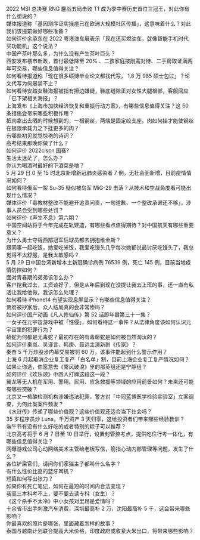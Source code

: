 2022 MSI 总决赛 RNG 鏖战五局击败 T1 成为季中赛历史首位三冠王，对此你有什么想说的？  
媒体报道称「基因测序证实猴痘已在欧洲大规模社区传播」，这意味着什么？对此我们该提前做好哪些准备？  
如何评价余承东在 2022 粤港澳车展表示「现在还买燃油车，就像智能手机时代买功能机」这个说法？  
中国产茶叶那么多，为什么没有产生茶叶巨头？  
西安发布楼市新政，首付最低降至 20% 、二孩家庭按刚需对待、二手房取证满两年可交易，哪些信息值得关注？  
如何看待报道称「现在很多硕博毕业论文都找代写， 1.8 万 985 硕士包过」？论文代写为何屡禁不止？  
如何看待安踏女鞋海报被指有擦边嫌疑，鞋底缝隙正对女性大腿根部，客服回应「已下架相关海报」？  
上海发布《上海市加快经济恢复和重振行动方案》，有哪些信息值得关注？这 50 条措施会带来哪些积极作用？  
把肉拿出去晒的时候想到的，一根钢丝，两端是固定绞支座。肉如何挂才能使钢丝在极限承载力之下挂更多的肉？  
有哪些初见就觉惊艳的诗词？  
高考结束那晚你做了什么？  
如何评价 2022ciscn 国赛?  
生活太迷茫了，怎么办？  
你认为喝酒时最好的下酒菜是啥？  
5 月 29 日 0 至 15 时北京新增新冠肺炎感染者 7 例，无社会面新增，目前疫情情况如何？  
如何看待俄军一架 Su-35 疑似被乌军 MiG-29 击落？从技术和空战角度看可能出现什么情况？  
媒体评价「毒教材整改不能避开追责问责，一句道歉、一个整改承诺还不够」，涉事人员会受到哪些处罚？  
如何评价《声生不息》第六期？  
中国空间站将于今年完成在轨建造，有哪些看点值得期待？对中国航天有哪些重要意义？  
为什么勇士夺得西部冠军后球员都去拥抱维金斯？  
跟同事一起吃饭，她爱吃米饭，我爱吃馒头几乎每次她都说最讨厌吃馒头了，我总觉得不太舒服，是我太敏感吗？  
5 月 29 日中国台湾新增本土新冠确诊病例 76539 例，死亡 145 例，目前当地疫情防控如何？  
面对青春期的弟弟该怎么办？  
客户挖我过去，工资谈好了，但是从年后到现在没提让我去上班的事，还一直有私活让我给他做，我该怎么处理？  
如何看待 iPhone14 有望实现息屏显示？有哪些信息值得关注？  
贾府被抄家后，众人结局真的会非常惨吗？  
如何评价国产动画《凡人修仙传》第 52 话即年番第三十一集？  
一女子在元宇宙游戏中被「性侵」，如何看待这一事件？从法律角度该如何认识元宇宙里的犯罪行为？  
蟒蛇为何都是无毒蛇？最初存在的有毒蟒蛇是如何被自然淘汰的？  
如何评价秦岚、吴谨言、韩庚、聂远主演新剧《传家》？  
秦奋 5 千万炒股涉内幕交易被罚 60 万，该事件能起到什么警示作用？  
上海 6 月起取消企业复工复产「白名单」制，目前上海企业复工复产情况如何？  
如果让你选，你愿意去《乘风破浪》里的那英组还是宁静组？  
如何评价《欢乐颂》中四人打牌这段这一段？  
翼龙等无人机在军用、警用、民用、应急救援等领域的应用前景如何？未来还可能有哪些突破？  
北京又一核酸检测机构涉嫌违法犯罪，警方对「中同蓝博医学检验实验室」立案调查，为何此类案件频发？  
《水浒传》传递了哪些价值观？这些价值观还适合当下社会吗？  
35 岁程序员炒 Luna，千万资产 3 天归零，这给投资者们带来哪些经验教训？  
端午节有没有什么好吃的或者特别的粽子可以推荐？  
北京高考将于 6 月 7 日至 10 日举行，设置封管控考点，提供吃住行考一体化，有哪些信息值得关注？  
网曝游戏公司心动网络美术主管给老板写信，箭指心动内部管理等问题，发生了什么？  
各位铲屎官们，请问你们家猫主子都叫什么名字？  
有什么性价比高的蓝牙耳机？  
短篇如何写出张力？  
如果你有死亡笔记，如何在最短的时间内合法变现？  
我高三本科考不上，要不要去读专科（女生）？  
《这个杀手不太冷》中小女孩对里昂是爱情吗？  
十余省市出手刺激汽车消费，深圳最高补 2 万，沈阳最高补 5 千，这会带来哪些影响？  
你最喜欢的照片是哪张，里面藏着怎样的故事？  
泰国与越南计划联合提高大米价格，印度政府或收紧大米出口，将带来哪些影响？  
